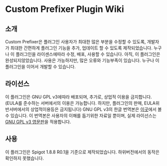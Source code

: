 # Custom Prefixer Plugin Wiki
## 소개
Custom Prefixer은 플러그인 사용자가 최대한 많은 부분을 수정할 수 있도록, 개발자가 최대한 간편하게 플러그인 기능을 추가, 업데이트 할 수 있도록 제작되었습니다. 누구나 이 플러그인을 라이센스에따라 수정, 배포, 사용할 수 있습니다.
아직, 이 플러그인은 완성되지않았습니다. 사용은 가능하지만, 많은 오류와 기능부족이 있습니다. 누구나 이 플러그인을 이어서 개발할 수 있습니다.
## 라이선스
이 플러그인은 GNU GPL v3에따라 배포되며, 추가로, 상업적 이용을 금지합니다.(EULA를 준수하는 서버에서의 이용은 가능합니다. 하지만, 플러그인의 판매, EULA위반서버에서의 상업적이용등은 금지됩니다)
GNU GPL v3의 한글 번역본은 [이곳](http://korea.gnu.org/people/chsong/copyleft/gpl.ko.html)에서 볼 수 있습니다. 이 번역본은 사용자의 이해를 돕기위한 자료일 뿐이며, 실제 라이선스는 [GNU GPL v3 영문판](https://github.com/smartsteves/Prefixer/blob/master/LICENSE)을 적용합니다.
## 사용
이 플러그인은 Spigot 1.8.8 R0.1을 기준으로 제작되었습니다. 하위버전에서의 동작은 확인하지 못했습니다.
